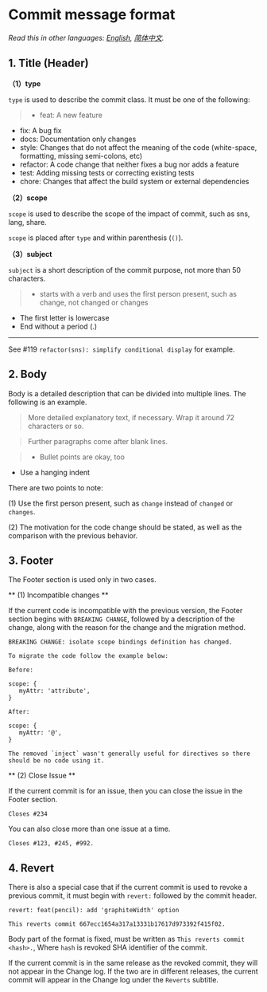 # Commit message format

*Read this in other languages: [English](CONTRIBUTING.md), [简体中文](CONTRIBUTING.zh-cn.md).*

## 1. Title (Header)

**（1）type**

`type` is used to describe the commit class. It must be one of the following:

>- feat: A new feature
- fix: A bug fix
- docs: Documentation only changes
- style: Changes that do not affect the meaning of the code (white-space, formatting, missing semi-colons, etc)
- refactor: A code change that neither fixes a bug nor adds a feature
- test: Adding missing tests or correcting existing tests
- chore: Changes that affect the build system or external dependencies


**（2）scope**

`scope` is used to describe the scope of the impact of commit, such as sns, lang, share.

`scope` is placed after `type` and within parenthesis (`()`).

**（3）subject**

`subject` is a short description of the commit purpose, not more than 50 characters.

> - starts with a verb and uses the first person present, such as change, not changed or changes
- The first letter is lowercase
- End without a period (.)

---
See #119 `refactor(sns): simplify conditional display` for example.

## 2. Body

Body is a detailed description that can be divided into multiple lines. The following is an example.

>More detailed explanatory text, if necessary. Wrap it around
>72 characters or so.

>Further paragraphs come after blank lines.

>- Bullet points are okay, too
- Use a hanging indent

There are two points to note:

(1) Use the first person present, such as `change` instead of `changed` or `changes`.

(2) The motivation for the code change should be stated, as well as the comparison with the previous behavior.

## 3. Footer

The Footer section is used only in two cases.

** (1) Incompatible changes **

If the current code is incompatible with the previous version, the Footer section begins with `BREAKING CHANGE`, followed by a description of the change, along with the reason for the change and the migration method.

    BREAKING CHANGE: isolate scope bindings definition has changed.

    To migrate the code follow the example below:

    Before:

    scope: {
       myAttr: 'attribute',
    }
    
    After:
    
    scope: {
       myAttr: '@',
    }
    
    The removed `inject` wasn't generally useful for directives so there should be no code using it.

** (2) Close Issue **

If the current commit is for an issue, then you can close the issue in the Footer section.

    Closes #234

You can also close more than one issue at a time.

    Closes #123, #245, #992.

## 4. Revert

There is also a special case that if the current commit is used to revoke a previous commit, it must begin with `revert:` followed by the commit header.

    revert: feat(pencil): add 'graphiteWidth' option

    This reverts commit 667ecc1654a317a13331b17617d973392f415f02.

Body part of the format is fixed, must be written as `This reverts commit <hash>.`, Where `hash` is revoked SHA identifier of the commit.

If the current commit is in the same release as the revoked commit, they will not appear in the Change log. If the two are in different releases, the current commit will appear in the Change log under the `Reverts` subtitle.